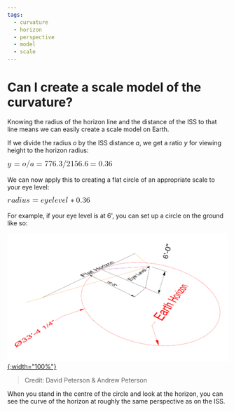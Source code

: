 ```yaml
---
tags:
  - curvature
  - horizon
  - perspective
  - model
  - scale
---
```

# Can I create a scale model of the curvature?

Knowing the radius of the horizon line and the distance of the ISS to that line means we can easily create a scale model on Earth.

If we divide the radius *o* by the ISS distance *a*, we get a ratio *y* for viewing height to the horizon radius:

![y = o/a = 776.3/2156.6 = 0.36](/images/alone/latex_curvature_y.gif)

We can now apply this to creating a flat circle of an appropriate scale to your eye level:

![radius = eyelevel * 0.36](/images/alone/latex_curvature_radius.gif)

For example, if your eye level is at 6', you can set up a circle on the ground like so:

[![ISS Horizon Scaled](/images/alone/iss_horizon_scaled.png){:width="100%"}](/images/alone/iss_horizon_scaled.png)
> Credit: David Peterson & Andrew Peterson

When you stand in the centre of the circle and look at the horizon, you can see the curve of the horizon at roughly the same perspective as on the ISS.

